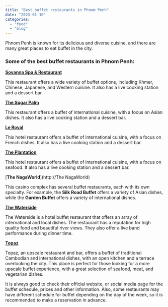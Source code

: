 ```yaml
---
title: "Best buffet restaurants in Phnom Penh"
date: "2023-01-10"
categories: 
  - "food"
  - "blog"
---
```


Phnom Penh is known for its delicious and diverse cuisine, and there are many great places to eat buffet in the city.

### Some of the best buffet restaurants in Phnom Penh:

[**Sovanna Spa & Restaurant**](https://www.facebook.com/sovannarestaurant/)

This restaurant offers a wide variety of buffet options, including Khmer, Chinese, Japanese, and Western cuisine. It also has a live cooking station and a dessert bar.

[**The Sugar Palm**](https://www.thesugarpalm.com/)

This restaurant offers a buffet of international cuisine, with a focus on Asian dishes. It also has a live cooking station and a dessert bar.

[**Le Royal**](https://www.raffles.com/phnom-penh/dining/restaurant-le-royal/)

This hotel restaurant offers a buffet of international cuisine, with a focus on French dishes. It also has a live cooking station and a dessert bar.

[**The Plantation**](https://theplantation.asia/)

This hotel restaurant offers a buffet of international cuisine, with a focus on seafood. It also has a live cooking station and a dessert bar.

[**The NagaWorld**](http://The NagaWorld)

This casino complex has several buffet restaurants, each with its own specialty. For example, the **Silk Road Buffet** offers a variety of Asian dishes, while the **Garden Buffet** offers a variety of international dishes.

[**The Waterside**](https://www.facebook.com/thewaterside.bar/)

The Waterside is a hotel buffet restaurant that offers an array of international and local dishes. The restaurant has a reputation for high quality food and beautiful river views. They also offer a live band performance during dinner time.

[**Topaz**](https://topaz-restaurant.com/)

Topaz, an upscale restaurant and bar, offers a buffet of traditional Cambodian and international dishes, with an open kitchen and a terrace overlooking the city. This place is perfect for those looking for a more upscale buffet experience, with a great selection of seafood, meat, and vegetarian dishes.

It is always good to check their official website, or social media page for the buffet schedule, prices and other information. Also, some restaurants may have different schedule for buffet depending on the day of the week, so it is recommended to make a reservation in advance.
